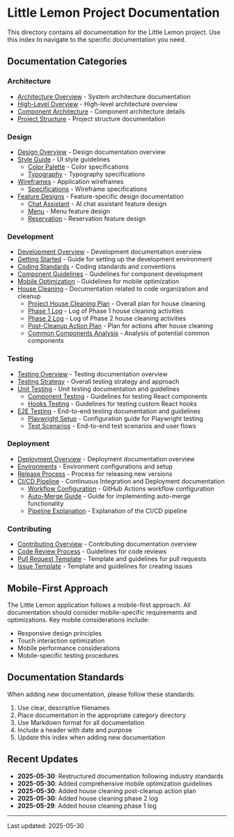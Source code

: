# Little Lemon Project Documentation

This directory contains all documentation for the Little Lemon project. Use this index to navigate to the specific documentation you need.

## Documentation Categories

### Architecture
- [Architecture Overview](/docs/architecture/index.md) - System architecture documentation
- [High-Level Overview](/docs/architecture/high-level-overview.md) - High-level architecture overview
- [Component Architecture](/docs/architecture/component-architecture.md) - Component architecture details
- [Project Structure](/docs/architecture/project-structure.md) - Project structure documentation

### Design
- [Design Overview](/docs/design/index.md) - Design documentation overview
- [Style Guide](/docs/design/style-guide/index.md) - UI style guidelines
  - [Color Palette](/docs/design/style-guide/color-palette.md) - Color specifications
  - [Typography](/docs/design/style-guide/typography.md) - Typography specifications
- [Wireframes](/docs/design/wireframes/index.md) - Application wireframes
  - [Specifications](/docs/design/wireframes/specifications.md) - Wireframe specifications
- [Feature Designs](/docs/design/features/index.md) - Feature-specific design documentation
  - [Chat Assistant](/docs/design/features/chat-assistant/index.md) - AI chat assistant feature design
  - [Menu](/docs/design/features/menu/index.md) - Menu feature design
  - [Reservation](/docs/design/features/reservation/index.md) - Reservation feature design

### Development
- [Development Overview](/docs/development/index.md) - Development documentation overview
- [Getting Started](/docs/development/getting-started.md) - Guide for setting up the development environment
- [Coding Standards](/docs/development/coding-standards.md) - Coding standards and conventions
- [Component Guidelines](/docs/development/component-guidelines.md) - Guidelines for component development
- [Mobile Optimization](/docs/development/mobile-optimization.md) - Guidelines for mobile optimization
- [House Cleaning](/docs/development/house-cleaning/index.md) - Documentation related to code organization and cleanup
  - [Project House Cleaning Plan](/docs/development/house-cleaning/project-house-cleaning.md) - Overall plan for house cleaning
  - [Phase 1 Log](/docs/development/house-cleaning/phase1-log.md) - Log of Phase 1 house cleaning activities
  - [Phase 2 Log](/docs/development/house-cleaning/phase2-log.md) - Log of Phase 2 house cleaning activities
  - [Post-Cleanup Action Plan](/docs/development/house-cleaning/post-cleanup-action-plan.md) - Plan for actions after house cleaning
  - [Common Components Analysis](/docs/development/house-cleaning/common-components-analysis.md) - Analysis of potential common components

### Testing
- [Testing Overview](/docs/testing/index.md) - Testing documentation overview
- [Testing Strategy](/docs/testing/testing-strategy.md) - Overall testing strategy and approach
- [Unit Testing](/docs/testing/unit-testing/index.md) - Unit testing documentation and guidelines
  - [Component Testing](/docs/testing/unit-testing/component-testing.md) - Guidelines for testing React components
  - [Hooks Testing](/docs/testing/unit-testing/hooks-testing.md) - Guidelines for testing custom React hooks
- [E2E Testing](/docs/testing/e2e-testing/index.md) - End-to-end testing documentation and guidelines
  - [Playwright Setup](/docs/testing/e2e-testing/playwright-setup.md) - Configuration guide for Playwright testing
  - [Test Scenarios](/docs/testing/e2e-testing/test-scenarios.md) - End-to-end test scenarios and user flows

### Deployment
- [Deployment Overview](/docs/deployment/index.md) - Deployment documentation overview
- [Environments](/docs/deployment/environments.md) - Environment configurations and setup
- [Release Process](/docs/deployment/release-process.md) - Process for releasing new versions
- [CI/CD Pipeline](/docs/deployment/ci-cd-pipeline/index.md) - Continuous Integration and Deployment documentation
  - [Workflow Configuration](/docs/deployment/ci-cd-pipeline/workflow-configuration.md) - GitHub Actions workflow configuration
  - [Auto-Merge Guide](/docs/deployment/ci-cd-pipeline/auto-merge-guide.md) - Guide for implementing auto-merge functionality
  - [Pipeline Explanation](/docs/deployment/ci-cd-pipeline/pipeline-explanation.md) - Explanation of the CI/CD pipeline

### Contributing
- [Contributing Overview](/docs/contributing/index.md) - Contributing documentation overview
- [Code Review Process](/docs/contributing/code-review-process.md) - Guidelines for code reviews
- [Pull Request Template](/docs/contributing/pull-request-template.md) - Template and guidelines for pull requests
- [Issue Template](/docs/contributing/issue-template.md) - Template and guidelines for creating issues

## Mobile-First Approach

The Little Lemon application follows a mobile-first approach. All documentation should consider mobile-specific requirements and optimizations. Key mobile considerations include:

- Responsive design principles
- Touch interaction optimization
- Mobile performance considerations
- Mobile-specific testing procedures

## Documentation Standards

When adding new documentation, please follow these standards:
1. Use clear, descriptive filenames
2. Place documentation in the appropriate category directory
3. Use Markdown format for all documentation
4. Include a header with date and purpose
5. Update this index when adding new documentation

## Recent Updates

- **2025-05-30**: Restructured documentation following industry standards
- **2025-05-30**: Added comprehensive mobile optimization guidelines
- **2025-05-30**: Added house cleaning post-cleanup action plan
- **2025-05-30**: Added house cleaning phase 2 log
- **2025-05-29**: Added house cleaning phase 1 log

---

Last updated: 2025-05-30
